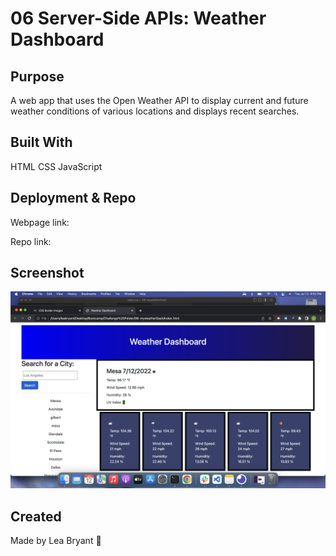 # 06 Server-Side APIs: Weather Dashboard

## Purpose
A web app that uses the Open Weather API to display current and future weather conditions of various locations and displays recent searches.

## Built With
HTML
CSS
JavaScript

## Deployment & Repo
Webpage link:

Repo link:


## Screenshot
![Screenshot](./assets/images/Screen%20Shot%202022-07-12%20at%209.52.00%20PM.png)

## Created
Made by Lea Bryant 🦄 

